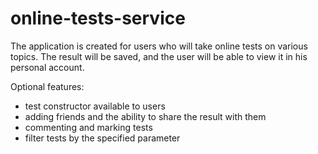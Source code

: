 # online-tests-service

The application is created for users who will take online tests on various topics.
The result will be saved, and the user will be able to view it in his personal account.

Optional features:
- test constructor available to users
- adding friends and the ability to share the result with them
- commenting and marking tests
- filter tests by the specified parameter

